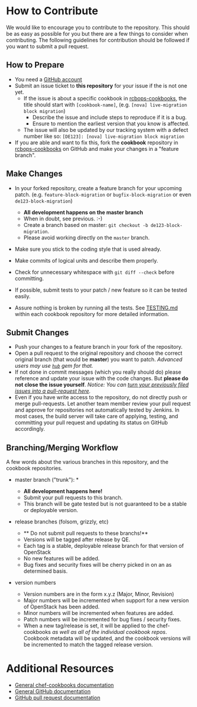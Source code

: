 # How to Contribute

We would like to encourage you to contribute to the repository.
This should be as easy as possible for you but there are a few things to consider when contributing.
The following guidelines for contribution should be followed if you want to submit a pull request.

## How to Prepare

* You need a [GitHub account](https://github.com/signup/free)
* Submit an issue ticket to **this repository** for your issue if the is not one yet.
  * If the issue is about a specific cookbook in [rcbops-cookbooks](https://github.com/rcbops-cookbooks), the title
    should start with `[cookbook-name]`, (e.g. `[nova] live-migration block migration`)
	* Describe the issue and include steps to reproduce if it is a bug.
	* Ensure to mention the earliest version that you know is affected.
  * The issue will also be updated by our tracking system with a defect number like so:  `[DE123]: [nova] live-migration block migration`
* If you are able and want to fix this, fork the **cookbook** repository in [rcbops-cookbooks](https://github.com/rcbops-cookbooks) on GitHub
  and make your changes in a "feature branch".

## Make Changes

* In your forked repository, create a feature branch for your upcoming patch. (e.g. `feature-block-migration` or `bugfix-block-migration` or even `de123-block-migration`)
	* **All development happens on the master branch**
  * When in doubt, see previous. :-)
  * Create a branch based on master: `git checkout -b de123-block-migration`.
  * Please avoid working directly on the `master` branch.
* Make sure you stick to the coding style that is used already.
* Make commits of logical units and describe them properly.
* Check for unnecessary whitespace with `git diff --check` before committing.

* If possible, submit tests to your patch / new feature so it can be tested easily.
* Assure nothing is broken by running all the tests. See [TESTING.md](TESTING.md) within each cookbook repository for more detailed information.

## Submit Changes

* Push your changes to a feature branch in your fork of the repository.
* Open a pull request to the original repository and choose the correct original branch (that would be **master**) you want to patch.
	*Advanced users may use [`hub`](https://github.com/defunkt/hub#git-pull-request) gem for that.*
* If not done in commit messages (which you really should do) please reference and update your issue with the code changes. But **please do not close the issue yourself**.
  *Notice: You can [turn your previously filed issues into a pull-request here](http://issue2pr.herokuapp.com/).*
* Even if you have write access to the repository, do not directly push or merge pull-requests. Let another team member review your pull request and approve for repositories not automatically tested by Jenkins.
  In most cases, the build server will take care of applying, testing, and committing your pull request and updating its status on GitHub accordingly.

## Branching/Merging Workflow

A few words about the various branches in this repository, and the cookbook repositories.

* master branch ("trunk"): *
  * **All development happens here!**
  * Submit your pull requests to this branch.
  * This branch will be gate tested but is not guaranteed to be a stable or deployable version.

* release branches (folsom, grizzly, etc)
  * ** Do not submit pull requests to these branchs!**
  * Versions will be tagged after release by QE.
  * Each tag is a stable, deployable release branch for that version of OpenStack
  * No new features will be added.
  * Bug fixes and security fixes will be cherry picked in on an as determined basis.

* version numbers
  * Version numbers are in the form x.y.z (Major, Minor, Revision)
  * Major numbers will be incremented when support for a new version of OpenStack has been added.
  * Minor numbers will be incremented when features are added.
  * Patch numbers will be incremented for bug fixes / security fixes.
  * When a new tag/release is set, it will be applied to the chef-cookbooks *as well as all of the individual cookbook repos*.
    Cookbook metadata will be updated, and the cookbook versions will be incremented to match the tagged release version.

# Additional Resources

* [General chef-cookbooks documentation](README.md)
* [General GitHub documentation](http://help.github.com/)
* [GitHub pull request documentation](http://help.github.com/send-pull-requests/)
